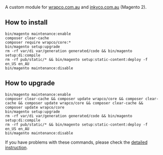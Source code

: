 A custom module for [wrapco.com.au](https://wrapco.com.au) and [inkyco.com.au](https://inkyco.com.au)  (Magento 2).

## How to install
```
bin/magento maintenance:enable
composer clear-cache
composer require wrapco/core:*
bin/magento setup:upgrade
rm -rf var/di var/generation generated/code && bin/magento setup:di:compile
rm -rf pub/static/* && bin/magento setup:static-content:deploy -f en_US en_AU
bin/magento maintenance:disable
```

## How to upgrade
```
bin/magento maintenance:enable
composer clear-cache && composer update wrapco/core && composer clear-cache && composer update wrapco/core && composer clear-cache && composer update wrapco/core
bin/magento setup:upgrade
rm -rf var/di var/generation generated/code && bin/magento setup:di:compile
rm -rf pub/static/* && bin/magento setup:static-content:deploy -f en_US en_AU
bin/magento maintenance:disable
```

If you have problems with these commands, please check the [detailed instruction](https://mage2.pro/t/263).
